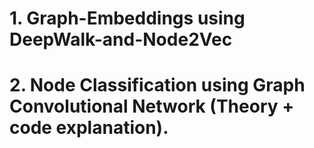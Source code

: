 # 1. Graph-Embeddings using DeepWalk-and-Node2Vec
# 2. Node Classification using Graph Convolutional Network (Theory + code explanation).
